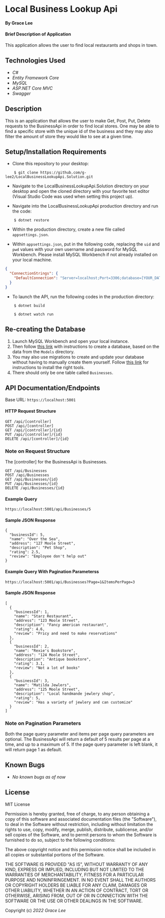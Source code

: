 # Local Business Lookup Api

#### By Grace Lee

#### Brief Description of Application

This application allows the user to find local restaurants and shops in town.

## Technologies Used

- _C#_
- _Entity Framework Core_
- _MySQL_
- _ASP.NET Core MVC_
- _Swagger_

## Description

This is an application that allows the user to make Get, Post, Put, Delete requests to the BusinessApi in order to find local stores. One may be able to find a specific store with the unique id of the business and they may also filter the amount of store they would like to see at a given time.

## Setup/Installation Requirements

- Clone this repository to your desktop:

```
    $ git clone https://github.com/g-lee2/LocalBusinessLookupApi.Solution.git
```

- Navigate to the LocalBusinessLookupApi.Solution directory on your desktop and open the cloned directory with your favorite text editor (Visual Studio Code was used when setting this project up).

- Navigate into the LocalBusinessLookupApi production directory and run the code:

```
    $ dotnet restore
```

- Within the production directory, create a new file called `appsettings.json`.

- Within `appsettings.json`, put in the following code, replacing the `uid` and `pwd` values with your own username and password for MySQL Workbench. Please install MySQL Workbench if not already installed on your local machine.

```json
{
  "ConnectionStrings": {
    "DefaultConnection": "Server=localhost;Port=3306;database=[YOUR_DATABASE_NAME];uid=[YOUR_ID];pwd=[YOUR_PASSWORD];"
  }
}
```

- To launch the API, run the following codes in the production directory:

```
    $ dotnet build
```

```
    $ dotnet watch run
```

## Re-creating the Database

1. Launch MySQL Workbench and open your local instance.
2. Then follow [this link](https://www.learnhowtoprogram.com/c-and-net-part-time/database-basics/introduction-to-mysql-workbench-creating-a-database) with instructions to create a database, based on the data from the `Models` directory.
3. You may also use migrations to create and update your database without having to manually create them yourself. Follow [this link](https://www.learnhowtoprogram.com/c-and-net-part-time/many-to-many-relationships/code-first-development-and-migrations) for instructions to install the right tools.
4. There should only be one table called `Businesses`.

## API Documentation/Endpoints

Base URL: `https://localhost:5001`

#### HTTP Request Structure

```
GET /api/[controller]
POST /api/[controller]
GET /api/[controller]/{id}
PUT /api/[controller]/{id}
DELETE /api/[controller]/{id}
```

### Note on Request Structure

The [controller] for the BusinessApi is Businesses.

```
GET /api/Businesses
POST /api/Businesses
GET /api/Businesses/{id}
PUT /api/Businesses/{id}
DELETE /api/Businesses/{id}
```

#### Example Query

```
https://localhost:5001/api/Businesses/5
```

#### Sample JSON Response

```
{
  "businessId": 5,
  "name": "Over the Sea",
  "address": "127 Moole Street",
  "description": "Pet Shop",
  "rating": 2.5,
  "review": "Employee don't help out"
}
```

#### Example Query With Pagination Parameterss

```
https://localhost:5001/api/Businesses?Page=1&ItemsPerPage=3
```

#### Sample JSON Response

```
[
  {
    "businessId": 1,
    "name": "Starz Restaurant",
    "address": "123 Moole Street",
    "description": "Fancy american restaurant",
    "rating": 4.6,
    "review": "Pricy and need to make reservations"
  },
  {
    "businessId": 2,
    "name": "Rexie's Bookstore",
    "address": "124 Moole Street",
    "description": "Antique bookstore",
    "rating": 3.1,
    "review": "Not a lot of books"
  },
  {
    "businessId": 3,
    "name": "Matilda Jewlers",
    "address": "125 Moole Street",
    "description": "Local handmande jewlery shop",
    "rating": 5,
    "review": "Has a variety of jewlery and can customize"
  }
]
```

### Note on Pagination Parameters

Both the page query parameter and items per page query parameters are optional. The BusinessApi will return a default of 5 results per page at a time, and up to a maximum of 5. If the page query parameter is left blank, it will return page 1 as default.

## Known Bugs

- _No known bugs as of now_

## License

MIT License

Permission is hereby granted, free of charge, to any person obtaining a copy
of this software and associated documentation files (the "Software"), to deal
in the Software without restriction, including without limitation the rights
to use, copy, modify, merge, publish, distribute, sublicense, and/or sell
copies of the Software, and to permit persons to whom the Software is
furnished to do so, subject to the following conditions:

The above copyright notice and this permission notice shall be included in all
copies or substantial portions of the Software.

THE SOFTWARE IS PROVIDED "AS IS", WITHOUT WARRANTY OF ANY KIND, EXPRESS OR
IMPLIED, INCLUDING BUT NOT LIMITED TO THE WARRANTIES OF MERCHANTABILITY,
FITNESS FOR A PARTICULAR PURPOSE AND NONINFRINGEMENT. IN NO EVENT SHALL THE
AUTHORS OR COPYRIGHT HOLDERS BE LIABLE FOR ANY CLAIM, DAMAGES OR OTHER
LIABILITY, WHETHER IN AN ACTION OF CONTRACT, TORT OR OTHERWISE, ARISING FROM,
OUT OF OR IN CONNECTION WITH THE SOFTWARE OR THE USE OR OTHER DEALINGS IN THE
SOFTWARE.

Copyright (c) _2022_ _Grace Lee_

